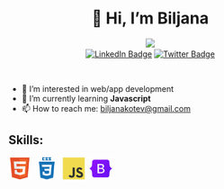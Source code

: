 


<div id="header" align="center">
  <h1>👋 Hi, I’m Biljana</h1>
  <img src="https://i.postimg.cc/RZDnv5BQ/Female-Developer.jpg" width="250"/>
</div>
<div id="badges" align="center">
  <a href="https://www.linkedin.com/in/biljana-kotevska/" target_"blank"><img src="https://img.shields.io/badge/LinkedIn-blue?style=for-the-badge&logo=linkedin&logoColor=white" alt="LinkedIn Badge"/></a>
  <a href="https://twitter.com/BiljanaCodes" target_"blank"><img src="https://img.shields.io/badge/Twitter-blue?style=for-the-badge&logo=twitter&logoColor=white" alt="Twitter Badge"/></a>
  
</div>

&nbsp; 
  
   - 👀 I’m interested in web/app development
   - 🌱 I’m currently learning **Javascript**
   - 📫 How to reach me: biljanakotev@gmail.com
 

**Skills:**
---
  <img src="https://github.com/devicons/devicon/blob/master/icons/html5/html5-original.svg" title="HTML5" alt="HTML" width="40" height="40"/>&nbsp;
  <img src="https://github.com/devicons/devicon/blob/master/icons/css3/css3-plain-wordmark.svg"  title="CSS3" alt="CSS" width="40" height="40"/>&nbsp;
  <img src="https://github.com/devicons/devicon/blob/master/icons/javascript/javascript-original.svg" title="JavaScript" alt="JavaScript" width="40" height="40"/>&nbsp;
  <img src="https://github.com/devicons/devicon/blob/master/icons/bootstrap/bootstrap-original.svg" title="bootstrap" alt="bootstrap" width="40" height="40"/>&nbsp;

